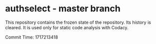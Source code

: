 # authselect - master branch

This repository contains the frozen state of the repository.
Its history is cleared. It is used only for static code
analysis with Codacy.

Commit Time: 1717213418
